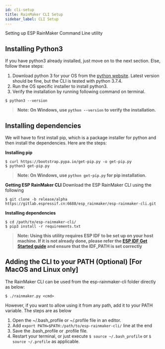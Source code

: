 ```yaml
---
id: cli-setup
title: RainMaker CLI Setup
sidebar_label: CLI Setup
---
```


Setting up ESP RainMaker Command Line utility

## Installing Python3

If you have python3 already installed, just move on to the next section. Else, follow these steps:

1. Download python 3 for your OS from the [python website](https://www.python.org/downloads/). Latest version should be fine, but the CLI is tested with python 3.7.4.
2. Run the OS specific installer to install python3.
3. Verify the installation by running following command on terminal.

```
$ python3 --version
```
> **Note: On Windows, use `python --version` to verify the installation.**

## Installing dependencies

We will have to first install pip, which is a package installer for python and then install the dependencies. Here are the steps:

**Installing pip**

```
$ curl https://bootstrap.pypa.io/get-pip.py -o get-pip.py
$ python3 get-pip.py
```
> **Note: On Windows, use `python get-pip.py` for pip installation.**

**Getting ESP RainMaker CLI**
Download the ESP RainMaker CLI using the following

```
$ git clone -b release/alpha https://gitlab.espressif.cn:6688/esp_rainmaker/esp-rainmaker-cli.git
```

**Installing dependencies**

```
$ cd /path/to/esp-rainmaker-cli/
$ pip3 install -r requirements.txt
```

> **Note: Using this utility requires ESP IDF to be set up on your host machine. If it is not already done, please refer the [ESP IDF Get Started guide](https://docs.espressif.com/projects/esp-idf/en/latest/get-started/index.html) and ensure that the IDF\_PATH is set correctly**


## Adding the CLI to your PATH (Optional) [For MacOS and Linux only]

The RainMaker CLI can be used from the esp-rainmaker-cli folder directly as below:

```
$ ./rainmaker.py <cmd>
```

However, if you want to allow using it from any path, add it to your PATH variable. The steps are as below

1. Open the ~/.bash_profile or ~/.profile file in an editor.
2. Add `export PATH=$PATH:/path/to/esp-rainmaker-cli/` line at the end
3. Save the .bash_profile or .profile file.
4. Restart your terminal, or just execute `$ source ~/.bash_profile` or `$ source ~/.profile` as applicable.
